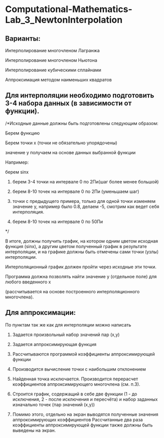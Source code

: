 # Computational-Mathematics-Lab_3_NewtonInterpolation

## Варианты:

Интерполирование многочленом Лагранжа

Интерполирование многочленом Ньютона

Интерполирование кубическими сплайнами

Аппроксимация методом наименьших квадратов

## Для интерполяции необходимо подготовить 3-4 набора данных (в зависимости от функции).

/*Исходные данные должны быть подготовлены следующим образом: 

Берем функцию

Берем точки x (точки не обязательно упорядочены)

значение y получаем на основе данных выбранной функции

Например:

берем sinx

1) берем 3-4 точки на интервале 0 по 2Пи(шаг более менее большой)

2) берем 8-10 точек на интервале 0 по 2Пи (уменьшаем шаг)

3) точки с предыдущего примера, только для одной точки изменяем значение y, например
было 0.8, делаем -5, смотрим как ведет себя интерполяция.

4) берем 8-10 точек на интервале 0 по 50Пи

*/

В итоге, должны получить график, на котором одним цветом исходная функция (sinx), а другим цветом полученный график в результате интерполяции, и на графике должны быть отмечены сами точки (узлы) интерполяции. 

Интерполяционный график должен пройти через исходные эти точки.

Программа должна позволять найти значение y (отдельное поле) для любого введенного x

(рассчитывается на основе построенного интерполяционного многочлена).


## Для аппроксимации:

По пунктам так же как для интерполяции можно написать

1. Задается произвольный набор значений пар (x,y)

2. Задается аппроксимирующая функция

3. Рассчитываются программой коэффициенты аппроксимирующей функции

4. Производится вычисление точки с наибольшим отклонением 

5. Найденная точка исключается. Производится перерасчет коэффициентов аппроксимирующего многочлена (см. п.3). 

6. Строится график, содержащий в себе две функции (1 - до исключения, 2 - после исключения и пересчёта) и набор заданных изначально точек (пар значений (x,y))

7. Помимо этого, отдельно на экран выводятся полученные значения аппроксимирующих коэффициентов
Рассчитанные два раза коэффициенты аппроксимирующей функции также должны быть выведены на экран.

